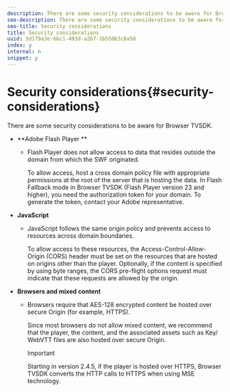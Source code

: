 ```yaml
---
description: There are some security considerations to be aware for Browser TVSDK.
seo-description: There are some security considerations to be aware for Browser TVSDK.
seo-title: Security considerations
title: Security considerations
uuid: 5d179a3e-6bc1-493d-a2b7-1b55063c8a50
index: y
internal: n
snippet: y
---
```


# Security considerations{#security-considerations}

There are some security considerations to be aware for Browser TVSDK.

* **Adobe Flash Player **

    * Flash Player does not allow access to data that resides outside the domain from which the SWF originated.

      To allow access, host a cross domain policy file with appropriate permissions at the root of the server that is hosting the data. In Flash Fallback mode in Browser TVSDK (Flash Player version 23 and higher), you need the authorization token for your domain. To generate the token, contact your Adobe representative.

* **JavaScript**

    * JavaScript follows the same origin policy and prevents access to resources across domain boundaries.

      To allow access to these resources, the Access-Control-Allow-Origin (CORS) header must be set on the resources that are hosted on origins other than the player. Optionally, if the content is specified by using byte ranges, the CORS pre-flight options request must indicate that these requests are allowed by the origin.

* **Browsers and mixed content**

    * Browsers require that AES-128 encrypted content be hosted over secure Origin (for example, HTTPS).

      Since most browsers do not allow mixed content, we recommend that the player, the content, and the associated assets such as Key/ WebVTT files are also hosted over secure Origin.     
    
      >[!IMPORTANT]
      >
      >Starting in version 2.4.5, if the player is hosted over HTTPS, Browser TVSDK converts the HTTP calls to HTTPS when using MSE technology.

